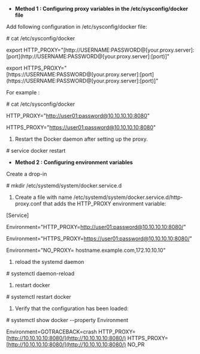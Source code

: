 * **Method 1 : Configuring proxy variables in the /etc/sysconfig/docker file**

Add following configuration in /etc/sysconfig/docker file:

\# cat /etc/sysconfig/docker

export HTTP\_PROXY="[http://USERNAME:PASSWORD@\[your.proxy.server\]:\[port\](http://USERNAME:PASSWORD@[your.proxy.server]:[port\)\]"

export HTTPS\_PROXY="[https://USERNAME:PASSWORD@\[your.proxy.server\]:\[port\](https://USERNAME:PASSWORD@[your.proxy.server]:[port\)\]"

For example :

\# cat /etc/sysconfig/docker

HTTP\_PROXY="[http://user01:password@10.10.10.10:8080](http://user01:password@10.10.10.10:8080)"

HTTPS\_PROXY="[https://user01:password@10.10.10.10:8080](https://user01:password@10.10.10.10:8080)"

1. Restart the Docker daemon after setting up the proxy.

\# service docker restart

* **Method 2 : Configuring environment variables**

Create a drop-in

\# mkdir /etc/systemd/system/docker.service.d

1. Create a file with name /etc/systemd/system/docker.service.d/http-proxy.conf that adds the HTTP\_PROXY environment variable:

\[Service\]

Environment="HTTP\_PROXY=[http://user01:password@10.10.10.10:8080/](http://user01:password@10.10.10.10:8080/)"

Environment="HTTPS\_PROXY=[https://user01:password@10.10.10.10:8080/](https://user01:password@10.10.10.10:8080/)"

Environment="NO\_PROXY= hostname.example.com,172.10.10.10"

1. reload the systemd daemon

\# systemctl daemon-reload

1. restart docker

\# systemctl restart docker

1. Verify that the configuration has been loaded:

\# systemctl show docker --property Environment

Environment=GOTRACEBACK=crash HTTP\_PROXY=[http://10.10.10.10:8080/](http://10.10.10.10:8080/) HTTPS\_PROXY=[http://10.10.10.10:8080/](http://10.10.10.10:8080/) NO\_PR

